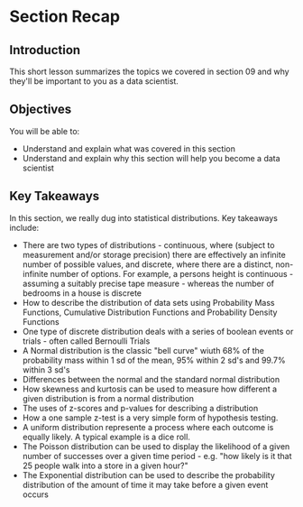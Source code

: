 
# Section Recap

## Introduction

This short lesson summarizes the topics we covered in section 09 and why they'll be important to you as a data scientist.

## Objectives
You will be able to:
* Understand and explain what was covered in this section
* Understand and explain why this section will help you become a data scientist

## Key Takeaways

In this section, we really dug into statistical distributions. Key takeaways include:
* There are two types of distributions - continuous, where (subject to measurement and/or storage precision) there are effectively an infinite number of possible values, and discrete, where there are a distinct, non-infinite number of options. For example, a persons height is continuous - assuming a suitably precise tape measure - whereas the number of bedrooms in a house is discrete
* How to describe the distribution of data sets using Probability Mass Functions, Cumulative Distribution Functions and Probability Density Functions
* One type of discrete distribution deals with a series of boolean events or trials - often called Bernoulli Trials
* A Normal distribution is the classic "bell curve" wiuth 68% of the probability mass within 1 sd of the mean, 95% within 2 sd's and 99.7% within 3 sd's
* Differences between the normal and the standard normal distribution
* How skewness and kurtosis can be used to measure how different a given distribution is from a normal distribution
* The uses of z-scores and p-values for describing a distribution
* How a one sample z-test is a very simple form of hypothesis testing.
* A uniform distribution represente a process where each outcome is equally likely. A typical example is a dice roll.
* The Poisson distribution can be used to display the likelihood of a given number of successes over a given time period - e.g. "how likely is it that 25 people walk into a store in a given hour?"
* The Exponential distribution can be used to describe the probability distribution of the amount of time it may take before a given event occurs


